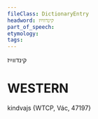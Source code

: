 ```yaml
---
fileClass: DictionaryEntry
headword: קינדווײַז
part_of_speech: 
etymology: 
tags: 
---
```

קינדווײַז

WESTERN
========

kindvajs {WTCP, Vác, 47197}
